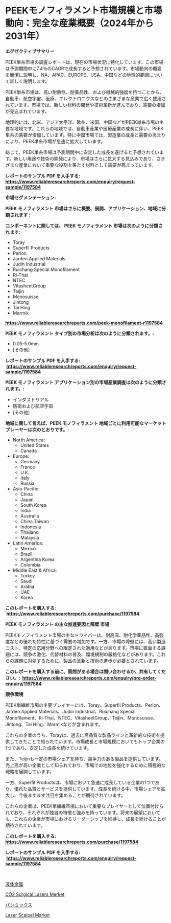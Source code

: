 <p><h1>PEEKモノフィラメント市場規模と市場動向：完全な産業概要（2024年から2031年）</h1></p><p><strong>エグゼクティブサマリー</strong></p>
<p><p>PEEK単糸市場の調査レポートは、現在の市場状況に特化しています。この市場は予測期間中に7.4％のCAGRで成長すると予想されています。市場動向の概要を簡潔に説明し、NA、APAC、EUROPE、USA、中国などの地理的範囲について詳しく説明します。</p><p>PEEK単糸市場は、高い耐熱性、耐薬品性、および機械的強度を持つことから、自動車、航空宇宙、医療、エレクトロニクスなどのさまざまな産業で広く使用されています。市場では、新しい材料の開発や技術革新が進んでおり、需要の増加が見込まれています。</p><p>地理的には、北米、アジア太平洋、欧州、米国、中国などがPEEK単糸市場の主要な地域です。これらの地域では、自動車産業や医療産業の成長に伴い、PEEK単糸の需要が増加しています。特に中国市場では、製造業の成長と需要の高まりにより、PEEK単糸市場が急速に拡大しています。</p><p>総じて、PEEK単糸市場は予測期間中に安定した成長を遂げると予想されています。新しい用途や技術の開発により、市場はさらに拡大する見込みであり、さまざまな産業において重要な役割を果たす材料として需要が高まっています。</p></p>
<p><strong>レポートのサンプル PDF を入手する: <a href="https://www.reliableresearchreports.com/enquiry/request-sample/1197584">https://www.reliableresearchreports.com/enquiry/request-sample/1197584</a></strong></p>
<p><strong>市場セグメンテーション:</strong></p>
<p><strong> PEEK モノフィラメント 市場はさらに概要、展開、アプリケーション、地域に分類されます :</strong></p>
<p><strong>コンポーネントに関しては、 PEEK モノフィラメント 市場は次のように分類されます: &nbsp;</strong></p>
<p><ul><li>Toray</li><li>Superfil Products</li><li>Perlon</li><li>Jarden Applied Materials</li><li>Judin Industrial</li><li>Ruichang Special Monofilament</li><li>Ri-Thai</li><li>NTEC</li><li>VitasheetGroup</li><li>Teijin</li><li>Monosuisse</li><li>Jintong</li><li>Tai Hing</li><li>Marmik</li></ul></p>
<p><strong><a href="https://www.reliableresearchreports.com/peek-monofilament-r1197584">https://www.reliableresearchreports.com/peek-monofilament-r1197584</a></strong></p>
<p><strong> PEEK モノフィラメント タイプ別の市場分析は次のように分類されます。:</strong></p>
<p><ul><li>0.05-5.0mm</li><li>[その他]</li></ul></p>
<p><strong>レポートのサンプル PDF を入手する: &nbsp;<a href="https://www.reliableresearchreports.com/enquiry/request-sample/1197584">https://www.reliableresearchreports.com/enquiry/request-sample/1197584</a></strong></p>
<p><strong> PEEK モノフィラメント アプリケーション別の市場産業調査は次のように分類されます。:</strong></p>
<p><ul><li>インダストリアル</li><li>防衛および航空宇宙</li><li>[その他]</li></ul></p>
<p><strong>地域に関して言えば、PEEK モノフィラメント 地域ごとに利用可能なマーケットプレーヤーは次のとおりです。:</strong></p>
<p><ul>
    <li>
        North America:
        <ul>
            <li>United States</li>
            <li>Canada</li>
        </ul>
    </li>
    <li>
        Europe:
        <ul>
            <li>Germany</li>
            <li>France</li>
            <li>U.K.</li>
            <li>Italy</li>
            <li>Russia</li>
        </ul>
    </li>
    <li>
        Asia-Pacific:
        <ul>
            <li>China</li>
            <li>Japan</li>
            <li>South Korea</li>
            <li>India</li>
            <li>Australia</li>
            <li>China Taiwan</li>
            <li>Indonesia</li>
            <li>Thailand</li>
            <li>Malaysia</li>
        </ul>
    </li>
    <li>
        Latin America:
        <ul>
            <li>Mexico</li>
            <li>Brazil</li>
            <li>Argentina Korea</li>
            <li>Colombia</li>
        </ul>
    </li>
    <li>
        Middle East & Africa:
        <ul>
            <li>Turkey</li>
            <li>Saudi</li>
            <li>Arabia</li>
            <li>UAE</li>
            <li>Korea</li>
        </ul>
    </li>
    </ul></p>
<p><strong>このレポートを購入する: &nbsp;<a href="https://www.reliableresearchreports.com/purchase/1197584">https://www.reliableresearchreports.com/purchase/1197584</a></strong></p>
<p><strong>PEEK モノフィラメント の主な推進要因と障壁 市場</strong></p>
<p><p>PEEKモノフィラメント市場の主なドライバーは、耐高温、耐化学薬品性、高強度などの優れた特性に基づく需要の増加です。一方、市場の障壁には、高い製造コスト、特定の応用分野への限定された適用などがあります。市場に直面する課題には、競争の激化、代替材料の普及、環境規制の厳格化などがあります。これらの課題に対処するために、製品の革新と技術の進歩が必要とされています。</p></p>
<p><strong>このレポートを購入する前に、質問がある場合は問い合わせるか、共有してください。:&nbsp; <a href="https://www.reliableresearchreports.com/enquiry/pre-order-enquiry/1197584">https://www.reliableresearchreports.com/enquiry/pre-order-enquiry/1197584</a></strong></p>
<p><strong>競争環境</strong></p>
<p><p>PEEK単繊維市場の主要プレイヤーには、Toray、Superfil Products、Perlon、Jarden Applied Materials、Judin Industrial、Ruichang Special Monofilament、Ri-Thai、NTEC、VitasheetGroup、Teijin、Monosuisse、Jintong、Tai Hing、Marmikなどが含まれます。</p><p>これらの企業のうち、Torayは、過去に高品質な製品ラインと革新的な技術を提供してきたことで知られています。市場成長と市場規模においてもトップ企業の1つであり、安定した成長を続けています。</p><p>また、Teijinも一定の市場シェアを持ち、競争力のある製品を提供しています。売上高が高い企業として知られており、市場での地位を強化するために積極的な戦略を展開しています。</p><p>一方、Superfil Productsは、市場において急速に成長している企業の1つであり、優れた品質とサービスを提供しています。成長を続ける中、市場シェアを拡大し、今後ますます注目を集めることが期待されています。</p><p>これらの企業は、PEEK単繊維市場において重要なプレイヤーとして位置付けられており、それぞれが独自の特徴と強みを持っています。将来の展望においても、これらの企業が市場におけるリーダーシップを維持し、成長を続けることが期待されています。</p></p>
<p><strong>このレポートを購入する: &nbsp; <a href="https://www.reliableresearchreports.com/purchase/1197584">https://www.reliableresearchreports.com/purchase/1197584</a></strong></p>
<p><strong>レポートのサンプル PDF を入手する: &nbsp;<a href="https://www.reliableresearchreports.com/enquiry/request-sample/1197584">https://www.reliableresearchreports.com/enquiry/request-sample/1197584</a></strong><strong></strong></p>
<p>&nbsp;</p>
<p><p><a href="https://github.com/EstaSprer20231/Market-Research-Report-List-1/blob/main/114851222807.md">液体金属</a></p><p><a href="https://github.com/Angelnienowdseej3e45z3p8c/Market-Research-Report-List-2/blob/main/co2-surgical-lasers-market.md">CO2 Surgical Lasers Market</a></p><p><a href="https://github.com/vlcostes/Market-Research-Report-List-1/blob/main/243750422806.md">パンミックス</a></p><p><a href="https://github.com/brentleyjimmiealvaradoz4l1rea/Market-Research-Report-List-2/blob/main/laser-scalpel-market.md">Laser Scalpel Market</a></p></p>